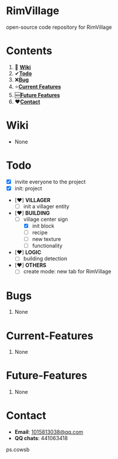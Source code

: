 # RimVillage
open-source code repository for RimVillage

# Contents
1. 📕 [**Wiki**](#Wiki)
2. ✔[**Todo**](#Todo)
3. ❌[**Bug**](#Bug)
4. ⭐[**Current Features**](#Current-Features)
5. 🆕[**Future Features**](#Future-Features)
6. ❤[**Contact**](#Contact)

# Wiki
- None

# Todo
- [x] invite everyone to the project
- [x] init: project
- [❤] **VILLAGER**
  - [ ] init a villager entity
- [❤] **BUILDING**
  - [ ] village center sign
    - [x] init block
    - [ ] recipe
    - [ ] new texture
    - [ ] functionality
- [❤] **LOGIC**
  - [ ] building detection
- [❤] **OTHERS**
  - [ ] create mode: new tab for RimVillage

# Bugs
1. None

# Current-Features
1. None

# Future-Features
1. None

# Contact
- **Email**: 1015813038@qq.com
- **QQ chats**: 441063418

ps.cowsb
